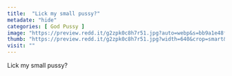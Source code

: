 ```yaml
---
title:  "Lick my small pussy?"
metadate: "hide"
categories: [ God Pussy ]
image: "https://preview.redd.it/g2zpk0c8h7r51.jpg?auto=webp&s=bb9a1e48f7848e1251912b9129e0664e02d36e18"
thumb: "https://preview.redd.it/g2zpk0c8h7r51.jpg?width=640&crop=smart&auto=webp&s=58c8b51caa8ff71a8900a682ff482351c599818e"
visit: ""
---
```

Lick my small pussy?
